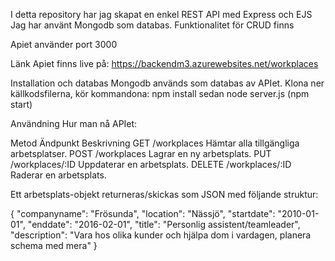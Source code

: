 I detta repository har jag skapat en enkel REST API med Express och EJS 
Jag har använt Mongodb som databas. 
Funktionalitet för CRUD finns

Apiet använder port 3000

Länk
Apiet finns live på: https://backendm3.azurewebsites.net/workplaces

Installation och databas
Mongodb används som databas av APIet. 
Klona ner källkodsfilerna, kör kommandona: npm install sedan node server.js (npm start)

Användning
Hur man nå APIet:

Metod	Ändpunkt	    Beskrivning
GET	    /workplaces	    Hämtar alla tillgängliga arbetsplatser.
POST	/workplaces	    Lagrar en ny arbetsplats.
PUT	    /workplaces/:ID	Uppdaterar en arbetsplats. 
DELETE	/workplaces/:ID	Raderar en arbetsplats.


Ett arbetsplats-objekt returneras/skickas som JSON med följande struktur:

{
   "companyname": "Frösunda",
   "location": "Nässjö",
   "startdate": "2010-01-01",
   "enddate": "2016-02-01",
   "title": "Personlig assistent/teamleader",
   "description": "Vara hos olika kunder och hjälpa dom i vardagen, planera schema med mera"
}